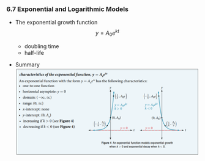 ### 6.7 Exponential and Logarithmic Models

- The exponential growth function
$$ y = A_0 e^{kt} $$
    - doubling time
    - half-life

- Summary ![summary 1](./ch06-07-sum1.png)
